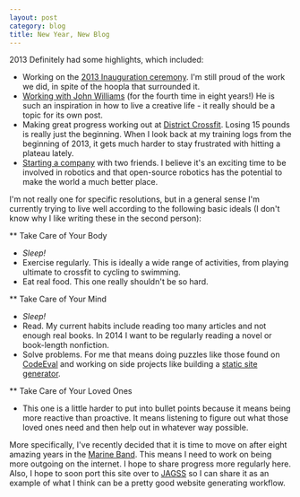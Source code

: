 ```yaml
---
layout: post
category: blog
title: New Year, New Blog
---
```

2013 Definitely had some highlights, which included:
- Working on the [2013 Inauguration ceremony](https://www.youtube.com/watch?v=1dGKVC_Xl08). I'm still proud of the work we did, in spite of the hoopla that surrounded it.
- [Working with John Williams](https://www.youtube.com/watch?v=QDHR8tex8hY) (for the fourth time in eight years!) He is such an inspiration in how to live a creative life - it really should be a topic for its own post.
- Making great progress working out at [District Crossfit](http://districtcrossfit.com/). Losing 15 pounds is really just the beginning. When I look back at my training logs from the beginning of 2013, it gets much harder to stay frustrated with hitting a plateau lately.
- [Starting a company](http://www.srtlabs.com) with two friends. I believe it's an exciting time to be involved in robotics and that open-source robotics has the potential to make the world a much better place.

I'm not really one for specific resolutions, but in a general sense I'm currently trying to live well according to the following basic ideals (I don't know why I like writing these in the second person):

** Take Care of Your Body

- *Sleep!*
- Exercise regularly. This is ideally a wide range of activities, from playing ultimate to crossfit to cycling to swimming.
- Eat real food. This one really shouldn't be so hard.

** Take Care of Your Mind

- *Sleep!*
- Read. My current habits include reading too many articles and not enough real books. In 2014 I want to be regularly reading a novel or book-length nonfiction.
- Solve problems. For me that means doing puzzles like those found on [CodeEval](https://www.codeeval.com) and working on side projects like building a [static site generator](https://github.com/esonderegger/jagss).

** Take Care of Your Loved Ones

- This one is a little harder to put into bullet points because it means being more reactive than proactive. It means listening to figure out what those loved ones need and then help out in whatever way possible.

More specifically, I've recently decided that it is time to move on after eight amazing years in the [Marine Band](http://www.marineband.marines.mil/). This means I need to work on being more outgoing on the internet. I hope to share progress more regularly here. Also, I hope to soon port this site over to [JAGSS](https://github.com/esonderegger/jagss) so I can share it as an example of what I think can be a pretty good website generating workflow.